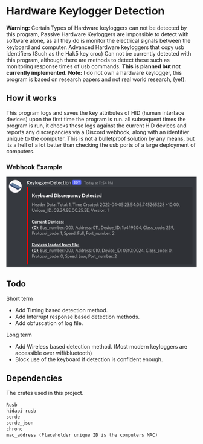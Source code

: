 # Hardware Keylogger Detection

**Warning:** Certain Types of Hardware keyloggers can not be detected by this program, Passive Hardware Keyloggers are impossible to detect with software alone, as all they do is monitor the electrical signals between the keyboard and computer. Advanced Hardware keyloggers that copy usb identifiers (Such as the Hak5 key croc) Can not be currently detected with this program, although there are methods to detect these such as monitoring response times of usb commands. **This is planned but not currently implemented**.
**Note:** I do not own a hardware keylogger, this program is based on research papers and not real world research, (yet).

## How it works
This program logs and saves the key attributes of HID (human interface devices) upon the first time the program is run. all subsequent times the program is run, it checks these logs against the current HID devices and reports any discrepancies via a Discord webhook, along with an identifier unique to the computer.
This is not a bulletproof solution by any means, but its a hell of a lot better than checking the usb ports of a large deployment of computers.

### Webhook Example
![The Default discord webhook setup](https://github.com/1Michael23/keylogger-detection/blob/master/webhook-demo.png?raw=true "Discord webhook example")
 
## Todo
 
Short term
- Add Timing based detection method.
- Add Interrupt response based detection methods.
- Add obfuscation of log file.
 
Long term
- Add Wireless based detection method. (Most modern keyloggers are accessible over wifi/bluetooth)
- Block use of the keyboard if detection is confident enough.

## Dependencies
The crates used in this project.
```
Rusb
hidapi-rusb
serde
serde_json
chrono
mac_address (Placeholder unique ID is the computers MAC)
```

